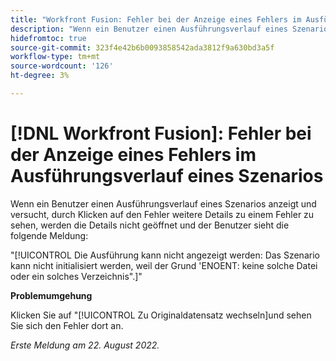 ```yaml
---
title: "Workfront Fusion: Fehler bei der Anzeige eines Fehlers im Ausführungsverlauf eines Szenarios"
description: "Wenn ein Benutzer einen Ausführungsverlauf eines Szenarios anzeigt und versucht, durch Klicken auf den Fehler weitere Details zu einem Fehler zu sehen, werden die Details nicht geöffnet und der Benutzer wird eine Fehlermeldung angezeigt."
hidefromtoc: true
source-git-commit: 323f4e42b6b0093858542ada3812f9a630bd3a5f
workflow-type: tm+mt
source-wordcount: '126'
ht-degree: 3%

---
```



# [!DNL Workfront Fusion]: Fehler bei der Anzeige eines Fehlers im Ausführungsverlauf eines Szenarios

Wenn ein Benutzer einen Ausführungsverlauf eines Szenarios anzeigt und versucht, durch Klicken auf den Fehler weitere Details zu einem Fehler zu sehen, werden die Details nicht geöffnet und der Benutzer sieht die folgende Meldung:

&quot;[!UICONTROL Die Ausführung kann nicht angezeigt werden: Das Szenario kann nicht initialisiert werden, weil der Grund &#39;ENOENT: keine solche Datei oder ein solches Verzeichnis&quot;.]&quot;

**Problemumgehung**

Klicken Sie auf &quot;[!UICONTROL Zu Originaldatensatz wechseln]und sehen Sie sich den Fehler dort an.

_Erste Meldung am 22. August 2022._

